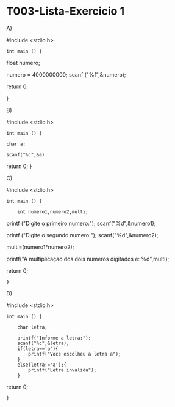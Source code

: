 # T003-Lista-Exercicio 1

A)

#include <stdio.h>

    int main () { 
     
float numero;
 
  numero = 4000000000;
  scanf ("%f",&numero);
  
return 0;

}

B)

#include <stdio.h>

    int main () {
        
    char a;
    
    scanf("%c",&a)
    
  
 return 0;
    }


C)

#include <stdio.h>

    int main () {
        
        int numero1,numero2,multi;
        
   printf ("Digite o primeiro numero:");
   scanf("%d",&numero1);
   
   printf ("Digite o segundo numero:");
   scanf("%d",&numero2);
   
   multi=(numero1*numero2);
   
   printf("A multiplicaçao dos dois numeros digitados e: %d",multi);
   
   return 0;
   
    }

D)

#include <stdio.h>

    int main () {
        
        char letra;
        
        printf("Informe a letra:");
        scanf("%c",&letra);
        if(letra=='a'){
            printf("Voce escolheu a letra a");
        }
        else(letra!='a');{
            printf("Letra invalida");
        }
        
   return 0;
   
    }





